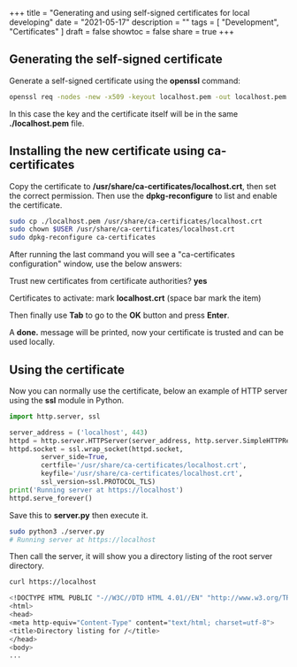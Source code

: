 +++
title = "Generating and using self-signed certificates for local developing"
date = "2021-05-17"
description = ""
tags = [
    "Development",
    "Certificates"
]
draft = false
showtoc = false
share = true
+++

## Generating the self-signed certificate

Generate a self-signed certificate using the **openssl** command:

```bash
openssl req -nodes -new -x509 -keyout localhost.pem -out localhost.pem -days 365
```

In this case the key and the certificate itself will be in the same **./localhost.pem** file.

## Installing the new certificate using ca-certificates

Copy the certificate to **/usr/share/ca-certificates/localhost.crt**, then set the correct permission. Then use the **dpkg-reconfigure** to list and enable the certificate.

```bash
sudo cp ./localhost.pem /usr/share/ca-certificates/localhost.crt
sudo chown $USER /usr/share/ca-certificates/localhost.crt
sudo dpkg-reconfigure ca-certificates
```

After running the last command you will see a "ca-certificates configuration" window, use the below answers:

Trust new certificates from certificate authorities? __yes__

Certificates to activate: mark __localhost.crt__ (space bar mark the item)

Then finally use __Tab__ to go to the __OK__ button and press __Enter__.

A __done.__ message will be printed, now your certificate is trusted and can be used locally.

## Using the certificate

Now you can normally use the certificate, below an example of HTTP server using the **ssl** module in Python.

```python
import http.server, ssl

server_address = ('localhost', 443)
httpd = http.server.HTTPServer(server_address, http.server.SimpleHTTPRequestHandler)
httpd.socket = ssl.wrap_socket(httpd.socket,
        server_side=True,
        certfile='/usr/share/ca-certificates/localhost.crt',
        keyfile='/usr/share/ca-certificates/localhost.crt',
        ssl_version=ssl.PROTOCOL_TLS)
print('Running server at https://localhost')
httpd.serve_forever()
```

Save this to **server.py** then execute it.

```bash
sudo python3 ./server.py
# Running server at https://localhost
```

Then call the server, it will show you a directory listing of the root server directory.

```bash
curl https://localhost

<!DOCTYPE HTML PUBLIC "-//W3C//DTD HTML 4.01//EN" "http://www.w3.org/TR/html4/strict.dtd">
<html>
<head>
<meta http-equiv="Content-Type" content="text/html; charset=utf-8">
<title>Directory listing for /</title>
</head>
<body>
...
```
